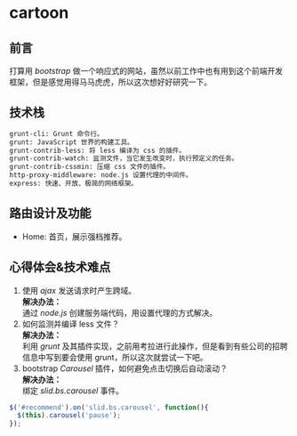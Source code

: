 # cartoon

## 前言
打算用 *bootstrap* 做一个响应式的网站，虽然以前工作中也有用到这个前端开发框架，但是感觉用得马马虎虎，所以这次想好好研究一下。

## 技术栈
``` bash
grunt-cli: Grunt 命令行。
grunt: JavaScript 世界的构建工具。
grunt-contrib-less: 将 less 编译为 css 的插件。
grunt-contrib-watch: 监测文件，当它发生改变时，执行预定义的任务。
grunt-contrib-cssmin: 压缩 css 文件的插件。
http-proxy-middleware: node.js 设置代理的中间件。
express: 快速、开放、极简的网络框架。
```

## 路由设计及功能
- Home: 首页，展示强档推荐。

## 心得体会&技术难点
1. 使用 *ajax* 发送请求时产生跨域。  
**解决办法：**  
通过 *node.js* 创建服务端代码，用设置代理的方式解决。
2. 如何监测并编译 less 文件？  
**解决办法：**  
利用 *grunt* 及其插件实现，之前用考拉进行此操作，但是看到有些公司的招聘信息中写到要会使用 grunt，所以这次就尝试一下吧。
3. bootstrap *Carousel* 插件，如何避免点击切换后自动滚动？  
**解决办法：**  
绑定 *slid.bs.carousel* 事件。
```javascript
$('#recommend').on('slid.bs.carousel', function(){
  $(this).carousel('pause');
});
```
